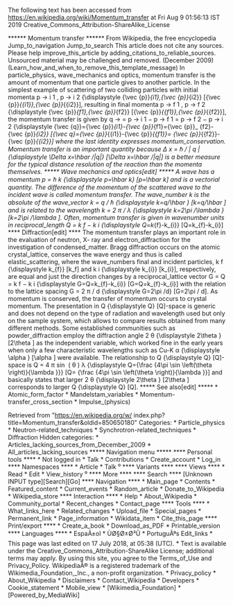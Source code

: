 The following text has been accessed from https://en.wikipedia.org/wiki/Momentum_transfer at Fri Aug 9 01:56:13 IST 2019
Creative_Commons_Attribution-ShareAlike_License




















****** Momentum transfer ******
From Wikipedia, the free encyclopedia
Jump_to_navigation Jump_to_search
 This article does not cite any sources. Please help improve_this_article by
 adding_citations_to_reliable_sources. Unsourced material may be challenged and
 removed. (December 2009)(Learn_how_and_when_to_remove_this_template_message)
In particle_physics, wave_mechanics and optics, momentum transfer is the amount
of momentum that one particle gives to another particle.
In the simplest example of scattering of two colliding particles with initial
momenta         p &#x2192;     i 1   ,     p &#x2192;     i 2
{\displaystyle {\vec {p}}_{i1},{\vec {p}}_{i2}}  [{\vec  {p}}_{{i1}},{\vec
{p}}_{{i2}}], resulting in final momenta         p &#x2192;     f 1   ,     p
&#x2192;     f 2     {\displaystyle {\vec {p}}_{f1},{\vec {p}}_{f2}}  [{\vec
{p}}_{{f1}},{\vec  {p}}_{{f2}}], the momentum transfer is given by
            q &#x2192;    =     p &#x2192;     i 1   &#x2212;     p &#x2192;
      f 1   =     p &#x2192;     f 2   &#x2212;     p &#x2192;     i 2
      {\displaystyle {\vec {q}}={\vec {p}}_{i1}-{\vec {p}}_{f1}={\vec {p}}_
      {f2}-{\vec {p}}_{i2}}  [{\vec  q}={\vec  {p}}_{{i1}}-{\vec  {p}}_{{f1}}=
      {\vec  {p}}_{{f2}}-{\vec  {p}}_{{i2}}]
where the last identity expresses momentum_conservation. Momentum transfer is
an important quantity because     &#x0394; x = &#x210F;  /   |  q  |
{\displaystyle \Delta x=\hbar /|q|}  [\Delta x=\hbar /|q|] is a better measure
for the typical distance resolution of the reaction than the momenta
themselves.
***** Wave mechanics and optics[edit] *****
A wave has a momentum     p = &#x210F; k   {\displaystyle p=\hbar k}  [p=\hbar
k] and is a vectorial quantity. The difference of the momentum of the scattered
wave to the incident wave is called momentum transfer. The wave_number k is the
absolute of the wave_vector     k = q  /  &#x210F;   {\displaystyle k=q/\hbar }
[k=q/\hbar ] and is related to the wavelength     k = 2 &#x03C0;  /  &#x03BB;
{\displaystyle k=2\pi /\lambda }  [k=2\pi /\lambda ]. Often, momentum transfer
is given in wavenumber units in reciprocal_length     Q =  k  f   &#x2212;  k
i     {\displaystyle Q=k_{f}-k_{i}}  [Q=k_{f}-k_{i}]
**** Diffraction[edit] ****
The momentum transfer plays an important role in the evaluation of neutron, X-
ray and electron_diffraction for the investigation of condensed_matter. Bragg
diffraction occurs on the atomic crystal_lattice, conserves the wave energy and
thus is called elastic_scattering, where the wave_numbers final and incident
particles,      k  f     {\displaystyle k_{f}}  [k_f] and      k  i
{\displaystyle k_{i}}  [k_{i}], respectively, are equal and just the direction
changes by a reciprocal_lattice vector     G = Q =  k  f   &#x2212;  k  i
{\displaystyle G=Q=k_{f}-k_{i}}  [G=Q=k_{f}-k_{i}] with the relation to the
lattice spacing     G = 2 &#x03C0;  /  d   {\displaystyle G=2\pi /d}  [G=2\pi /
d]. As momentum is conserved, the transfer of momentum occurs to crystal
momentum.
The presentation in     Q   {\displaystyle Q}  [Q]-space is generic and does
not depend on the type of radiation and wavelength used but only on the sample
system, which allows to compare results obtained from many different methods.
Some established communities such as powder_diffraction employ the diffraction
angle     2 &#x03B8;   {\displaystyle 2\theta }  [2\theta ] as the independent
variable, which worked fine in the early years when only a few characteristic
wavelengths such as Cu-K    &#x03B1;   {\displaystyle \alpha }  [\alpha ] were
available. The relationship to     Q   {\displaystyle Q}  [Q]-space is
         Q =    4 &#x03C0; sin &#x2061;  ( &#x03B8; )   &#x03BB;
      {\displaystyle Q={\frac {4\pi \sin \left(\theta \right)}{\lambda }}}  [Q=
      {\frac  {4\pi \sin \left(\theta \right)}{\lambda }}]
and basically states that larger     2 &#x03B8;   {\displaystyle 2\theta }
[2\theta ] corresponds to larger     Q   {\displaystyle Q}  [Q].
***** See also[edit] *****
    * Atomic_form_factor
    * Mandelstam_variables
    * Momentum-transfer_cross_section
    * Impulse_(physics)

Retrieved from "https://en.wikipedia.org/w/
index.php?title=Momentum_transfer&oldid=850650180"
Categories:
    * Particle_physics
    * Neutron-related_techniques
    * Synchrotron-related_techniques
    * Diffraction
Hidden categories:
    * Articles_lacking_sources_from_December_2009
    * All_articles_lacking_sources
***** Navigation menu *****
**** Personal tools ****
    * Not logged in
    * Talk
    * Contributions
    * Create_account
    * Log_in
**** Namespaces ****
    * Article
    * Talk
⁰
**** Variants ****
**** Views ****
    * Read
    * Edit
    * View_history
⁰
**** More ****
**** Search ****
[Unknown INPUT type][Search][Go]
**** Navigation ****
    * Main_page
    * Contents
    * Featured_content
    * Current_events
    * Random_article
    * Donate_to_Wikipedia
    * Wikipedia_store
**** Interaction ****
    * Help
    * About_Wikipedia
    * Community_portal
    * Recent_changes
    * Contact_page
**** Tools ****
    * What_links_here
    * Related_changes
    * Upload_file
    * Special_pages
    * Permanent_link
    * Page_information
    * Wikidata_item
    * Cite_this_page
**** Print/export ****
    * Create_a_book
    * Download_as_PDF
    * Printable_version
**** Languages ****
    * EspaÃ±ol
    * ÙØ§Ø±Ø³Û
    * PortuguÃªs
Edit_links
    * This page was last edited on 17 July 2018, at 05:38 (UTC).
    * Text is available under the Creative_Commons_Attribution-ShareAlike
      License; additional terms may apply. By using this site, you agree to the
      Terms_of_Use and Privacy_Policy. WikipediaÂ® is a registered trademark of
      the Wikimedia_Foundation,_Inc., a non-profit organization.
    * Privacy_policy
    * About_Wikipedia
    * Disclaimers
    * Contact_Wikipedia
    * Developers
    * Cookie_statement
    * Mobile_view
    * [Wikimedia_Foundation]
    * [Powered_by_MediaWiki]
